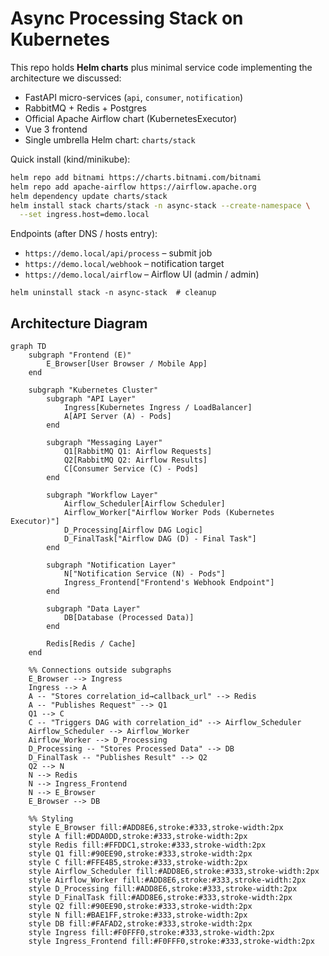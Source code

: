 # Async Processing Stack on Kubernetes

This repo holds **Helm charts** plus minimal service code implementing the architecture we discussed:

* FastAPI micro-services (`api`, `consumer`, `notification`)
* RabbitMQ + Redis + Postgres
* Official Apache Airflow chart (KubernetesExecutor)
* Vue 3 frontend
* Single umbrella Helm chart: `charts/stack`

Quick install (kind/minikube):
```bash
helm repo add bitnami https://charts.bitnami.com/bitnami
helm repo add apache-airflow https://airflow.apache.org
helm dependency update charts/stack
helm install stack charts/stack -n async-stack --create-namespace \
  --set ingress.host=demo.local
```

Endpoints (after DNS / hosts entry):
* `https://demo.local/api/process` – submit job
* `https://demo.local/webhook`   – notification target
* `https://demo.local/airflow`   – Airflow UI (admin / admin)
```
helm uninstall stack -n async-stack  # cleanup
```

## Architecture Diagram

```mermaid
graph TD
    subgraph "Frontend (E)"
        E_Browser[User Browser / Mobile App]
    end

    subgraph "Kubernetes Cluster"
        subgraph "API Layer"
            Ingress[Kubernetes Ingress / LoadBalancer]
            A[API Server (A) - Pods]
        end

        subgraph "Messaging Layer"
            Q1[RabbitMQ Q1: Airflow Requests]
            Q2[RabbitMQ Q2: Airflow Results]
            C[Consumer Service (C) - Pods]
        end

        subgraph "Workflow Layer"
            Airflow_Scheduler[Airflow Scheduler]
            Airflow_Worker["Airflow Worker Pods (Kubernetes Executor)"]
            D_Processing[Airflow DAG Logic]
            D_FinalTask["Airflow DAG (D) - Final Task"]
        end

        subgraph "Notification Layer"
            N["Notification Service (N) - Pods"]
            Ingress_Frontend["Frontend's Webhook Endpoint"]
        end

        subgraph "Data Layer"
            DB[Database (Processed Data)]
        end

        Redis[Redis / Cache]
    end

    %% Connections outside subgraphs
    E_Browser --> Ingress
    Ingress --> A
    A -- "Stores correlation_id→callback_url" --> Redis
    A -- "Publishes Request" --> Q1
    Q1 --> C
    C -- "Triggers DAG with correlation_id" --> Airflow_Scheduler
    Airflow_Scheduler --> Airflow_Worker
    Airflow_Worker --> D_Processing
    D_Processing -- "Stores Processed Data" --> DB
    D_FinalTask -- "Publishes Result" --> Q2
    Q2 --> N
    N --> Redis
    N --> Ingress_Frontend
    N --> E_Browser
    E_Browser --> DB

    %% Styling
    style E_Browser fill:#ADD8E6,stroke:#333,stroke-width:2px
    style A fill:#DDA0DD,stroke:#333,stroke-width:2px
    style Redis fill:#FFDDC1,stroke:#333,stroke-width:2px
    style Q1 fill:#90EE90,stroke:#333,stroke-width:2px
    style C fill:#FFE4B5,stroke:#333,stroke-width:2px
    style Airflow_Scheduler fill:#ADD8E6,stroke:#333,stroke-width:2px
    style Airflow_Worker fill:#ADD8E6,stroke:#333,stroke-width:2px
    style D_Processing fill:#ADD8E6,stroke:#333,stroke-width:2px
    style D_FinalTask fill:#ADD8E6,stroke:#333,stroke-width:2px
    style Q2 fill:#90EE90,stroke:#333,stroke-width:2px
    style N fill:#BAE1FF,stroke:#333,stroke-width:2px
    style DB fill:#FAFAD2,stroke:#333,stroke-width:2px
    style Ingress fill:#F0FFF0,stroke:#333,stroke-width:2px
    style Ingress_Frontend fill:#F0FFF0,stroke:#333,stroke-width:2px

```
